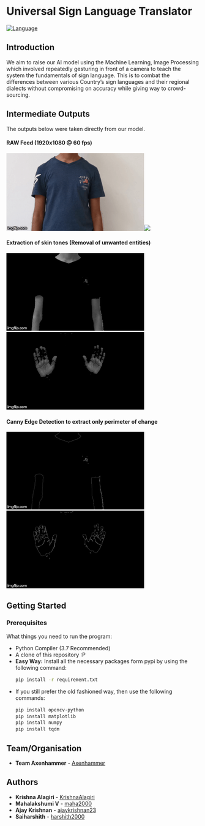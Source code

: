 # Universal Sign Language Translator
[![Language](https://img.shields.io/badge/language-python-blue.svg?style=flat)](https://www.python.org)

## Introduction
We aim to raise our AI model using the Machine Learning, Image Processing which involved repeatedly gesturing in front of a camera to teach the system the fundamentals of sign language. This is to combat the differences between various Country’s sign languages and their regional dialects without compromising on accuracy while giving way to crowd-sourcing.


## Intermediate Outputs
The outputs below were taken directly from our model.
#### RAW Feed (1920x1080 @ 60 fps)
<img src="/docs/gifs/rawf_everyone.gif" width="360"/><img src="/docs/gifs/rawf_kk.gif" width="360"/>

#### Extraction of skin tones (Removal of unwanted entities)
<img src="/docs/gifs/skin_ext_everyone.gif" width="360"/><img src="/docs/gifs/skin_kk.gif" width="360"/>

#### Canny Edge Detection to extract only perimeter of change
<img src="/docs/gifs/edges_everyone.gif" width="360"/><img src="/docs/gifs/edges_kk.gif" width="360"/>


## Getting Started
### Prerequisites
What things you need to run the program:
- Python Compiler (3.7 Recommended)
- A clone of this repository :P
- **Easy Way:** Install all the necessary packages form pypi by using the following command:
  ```bash
  pip install -r requirement.txt
  ```
- If you still prefer the old fashioned way, then use the following commands:
    ```bash
    pip install opencv-python
    pip install matplotlib
    pip install numpy
    pip install tqdm
    ```


## Team/Organisation
* **Team Axenhammer** - [Axenhammer](https://github.com/axenhammer)


## Authors
* **Krishna Alagiri** - [KrishnaAlagiri](https://github.com/KrishnaAlagiri/)
* **Mahalakshumi V** - [maha2000](https://github.com/maha2000/)
* **Ajay Krishnan** - [ajaykrishnan23](https://github.com/ajaykrishnan23/)
* **Saiharshith** - [harshith2000](https://github.com/harshith2000/)
